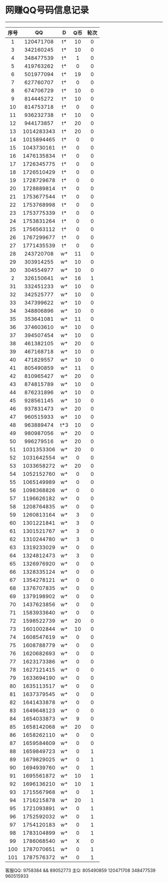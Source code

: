 # 网赚QQ号码信息记录
---

| 序号 |    QQ     | D | Q币 | 轮次 |
|:---:|:----------:|:-: |:-: |:-: |
| 1   | 120471708  | t* | 10 | 0 |  
| 3   | 342160245  | t* | 10 | 0 |  
| 4   | 348477539  | t* | 1 | 0 |  
| 5   | 419763262  | t* | 0 | 0 |  
| 6   | 501977094  | t* | 19 | 0 |  
| 7   | 627760707  | t* | 0 | 0 |  
| 8   | 674706729  | t* | 10 | 0 |  
| 9   | 814445272  | t* | 10 | 0 |  
| 10  | 814753718  | t* | 0 | 0 |  
| 11  | 936232738  | t* | 10 | 0 |  
| 12  | 944173857  | t* | 20 | 0 |  
| 13  | 1014283343 | t* | 20 | 0 |  
| 14  | 1015894465 | t* | 0 | 0 |  
| 15  | 1043730161 | t* | 0 | 0 |  
| 16  | 1476135834 | t* | 0 | 0 |  
| 17  | 1726345775 | t* | 0 | 0 |  
| 18  | 1726510429 | t* | 0 | 0 |  
| 19  | 1728729678 | t* | 0 | 0 |  
| 20  | 1728889814 | t* | 0 | 0 |  
| 21  | 1753677544 | t* | 0 | 0 |  
| 22  | 1753768998 | t* | 0 | 0 |  
| 23  | 1753775339 | t* | 0 | 0 |  
| 24  | 1753831264 | t* | 0 | 0 | 
| 25  | 1756563112 | t* | 0 | 0 | 
| 26  | 1767299677 | t* | 0 | 0 | 
| 27  | 1771435539 | t* | 0 | 0 | 
| 28  | 243720708  | w* | 11 | 0 | 
| 29  | 303914255  | w* | 10 | 0 | 
| 30  | 304554977  | w* | 10 | 0 | 
| 2   | 326150641  | w* | 16 | 1 | 
| 31  | 332451233  | w* | 10 | 0 | 
| 32  | 342525777  | w* | 10 | 0 | 
| 33  | 347399622  | w* | 10 | 0 | 
| 34  | 348806896  | w* | 10 | 0 | 
| 35  | 353641081  | w* | 11 | 0 | 
| 36  | 374603610  | w* | 10 | 0 | 
| 37  | 394507454  | w* | 10 | 0 | 
| 38  | 461382105  | w* | 20 | 0 | 
| 39  | 467168718  | w* | 10 | 0 | 
| 40  | 471829557  | w* | 10 | 0 | 
| 41  | 805490859  | w* | 11 | 0 | 
| 42  | 810965427  | w* | 20 | 0 | 
| 43  | 874815789  | w* | 10 | 0 | 
| 44  | 876231896  | w* | 10 | 0 | 
| 45  | 928561145  | w* | 10 | 0 | 
| 46  | 937831473  | w* | 20 | 0 | 
| 47  | 960515933  | w* | 10 | 0 | 
| 48  | 963889474  | t*3 | 10 | 0 | 
| 49  | 980987056  | w* | 20 | 0 | 
| 50  | 996279516  | w* | 20 | 0 | 
| 51  | 1031353306 | w* | 20 | 0 | 
| 52  | 1031642554 | w* | 0 | 0 | 
| 53  | 1033658272 | w* | 20 | 0 | 
| 54  | 1052152760 | w* | 0 | 0 | 
| 55  | 1065149989 | w* | 0 | 0 | 
| 56  | 1098368826 | w* | 0 | 0 | 
| 57  | 1196626182 | w* | 0 | 0 | 
| 58  | 1208764835 | w* | 0 | 0 | 
| 59  | 1260813164 | w* | 3 | 0 | 
| 60  | 1301221841 | w* | 3 | 0 | 
| 61  | 1301521767 | w* | 3 | 0 | 
| 62  | 1310244780 | w* | 3 | 0 | 
| 63  | 1319233029 | w* | 0 | 0 | 
| 64  | 1324812473 | w* | 3 | 0 | 
| 65  | 1326976920 | w* | 0 | 0 | 
| 66  | 1328335124 | w* | 0 | 0 | 
| 67  | 1354278121 | w* | 0 | 0 | 
| 68  | 1376707835 | w* | 0 | 0 | 
| 69  | 1379198902 | w* | 0 | 0 | 
| 70  | 1437623856 | w* | 0 | 0 | 
| 71  | 1583933640 | w* | 0 | 0 | 
| 72  | 1598522739 | w* | 20 | 0 | 
| 73  | 1601002844 | w* | 10 | 0 | 
| 74  | 1608547619 | w* | 0 | 0 | 
| 75  | 1608788779 | w* | 0 | 0 | 
| 76  | 1620682693 | w* | 0 | 0 | 
| 77  | 1623173386 | w* | 0 | 0 | 
| 78  | 1627121415 | w* | 0 | 0 | 
| 79  | 1633694190 | w* | 0 | 0 | 
| 80  | 1635113517 | w* | 0 | 0 | 
| 81  | 1637379545 | w* | 0 | 0 | 
| 82  | 1641433878 | w* | 0 | 0 | 
| 83  | 1649648123 | w* | 0 | 0 | 
| 84  | 1654033873 | w* | 9 | 0 | 
| 85  | 1658142068 | w* | 20 | 0 | 
| 86  | 1658262110 | w* | 0 | 0 | 
| 87  | 1659584609 | w* | 0 | 0 | 
| 88  | 1659849723 | w* | 0 | 1 | 
| 89  | 1679829025 | w* | 0 | 1 | 
| 90  | 1694939760 | w* | 0 | 1 | 
| 91  | 1695561872 | w* | 10 | 1 | 
| 92  | 1696136210 | w* | 10 | 1 | 
| 93  | 1715567968 | w* | 0 | 1 | 
| 94  | 1716215878 | w* | 20 | 1 | 
| 95  | 1721093891 | w* | 0 | 1 | 
| 96  | 1752592032 | w* | 0 | 1 | 
| 97  | 1754120183 | w* | 0 | 1 | 
| 98  | 1783104899 | w* | 0 | 1 | 
| 99  | 1786068540 | w* | X | 0 | 永久冻结 |
| 100 | 1787070651 | w* | 0 | 1 | 
| 101 | 1787576372 | w* | 0 | 1 | 

客服QQ: 9758384 && 89052773 主Q: 805490859   120471708   348477539   960515933